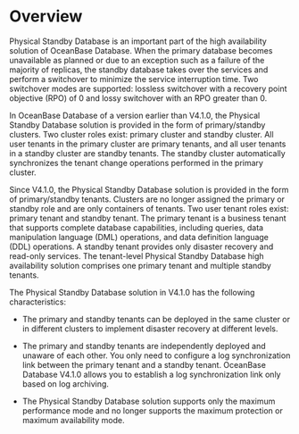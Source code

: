 # Overview

Physical Standby Database is an important part of the high availability solution of OceanBase Database. When the primary database becomes unavailable as planned or due to an exception such as a failure of the majority of replicas, the standby database takes over the services and perform a switchover to minimize the service interruption time. Two switchover modes are supported: lossless switchover with a recovery point objective (RPO) of 0 and lossy switchover with an RPO greater than 0.

In OceanBase Database of a version earlier than V4.1.0, the Physical Standby Database solution is provided in the form of primary/standby clusters. Two cluster roles exist: primary cluster and standby cluster. All user tenants in the primary cluster are primary tenants, and all user tenants in a standby cluster are standby tenants. The standby cluster automatically synchronizes the tenant change operations performed in the primary cluster.

Since V4.1.0, the Physical Standby Database solution is provided in the form of primary/standby tenants. Clusters are no longer assigned the primary or standby role and are only containers of tenants. Two user tenant roles exist: primary tenant and standby tenant. The primary tenant is a business tenant that supports complete database capabilities, including queries, data manipulation language (DML) operations, and data definition language (DDL) operations. A standby tenant provides only disaster recovery and read-only services. The tenant-level Physical Standby Database high availability solution comprises one primary tenant and multiple standby tenants.

The Physical Standby Database solution in V4.1.0 has the following characteristics:

* The primary and standby tenants can be deployed in the same cluster or in different clusters to implement disaster recovery at different levels.

* The primary and standby tenants are independently deployed and unaware of each other. You only need to configure a log synchronization link between the primary tenant and a standby tenant. OceanBase Database V4.1.0 allows you to establish a log synchronization link only based on log archiving.

* The Physical Standby Database solution supports only the maximum performance mode and no longer supports the maximum protection or maximum availability mode.

<!-- The following figure shows the deployment architecture of the Physical Standby Database solution.

![Deployment architecture of the Physical Standby Database solution](https://obbusiness-private.oss-cn-shanghai.aliyuncs.com/doc/img/observer-enterprise/V4.1.0/user-guide/active-and-standby-tenant/active-and-standby-tenant-deployment-architecture.png) -->
